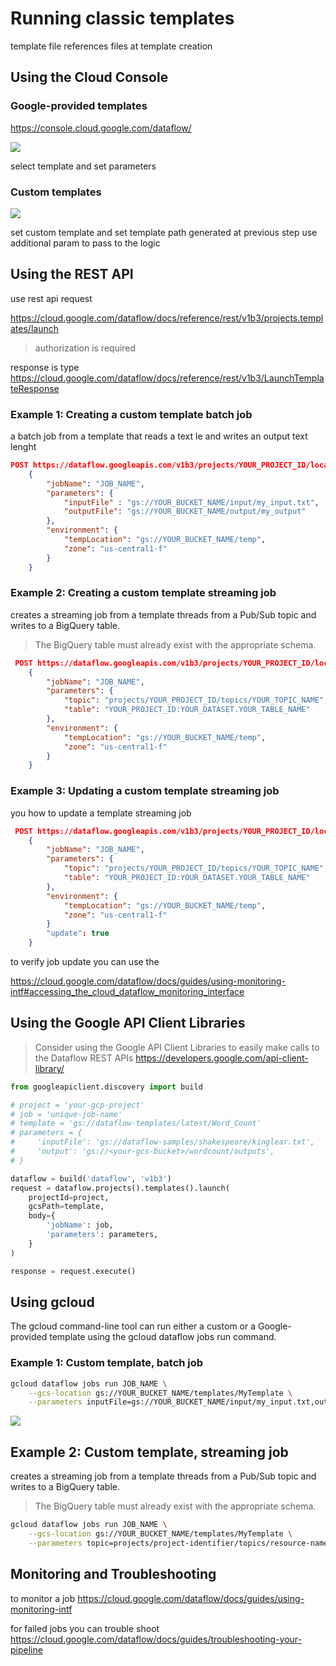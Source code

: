 # Running classic templates

template file references files at template creation

## Using the Cloud Console

### Google-provided templates

https://console.cloud.google.com/dataflow/

![](2021-06-18-19-37-11.png)

select template and set parameters

### Custom templates

![](2021-06-18-19-37-57.png)

set custom template and set template path generated at previous step
use additional param to pass to the logic

## Using the REST API

use rest api request

https://cloud.google.com/dataflow/docs/reference/rest/v1b3/projects.templates/launch
> authorization is required

response is type 
https://cloud.google.com/dataflow/docs/reference/rest/v1b3/LaunchTemplateResponse

### Example 1: Creating a custom template batch job

a batch job from a template that reads a text le and writes an output text lenght 

```json
POST https://dataflow.googleapis.com/v1b3/projects/YOUR_PROJECT_ID/locations/LOCATION/templates:launch?gcsPath=gs://YOUR_BUCKET_NAME/templates/TemplateName
    {
        "jobName": "JOB_NAME",
        "parameters": {
            "inputFile" : "gs://YOUR_BUCKET_NAME/input/my_input.txt",
            "outputFile": "gs://YOUR_BUCKET_NAME/output/my_output"
        },
        "environment": {
            "tempLocation": "gs://YOUR_BUCKET_NAME/temp",
            "zone": "us-central1-f"
        }
    }
```

### Example 2: Creating a custom template streaming job

creates a streaming job from a template threads from a Pub/Sub topic and writes to a BigQuery table. 
> The BigQuery table must already exist with the appropriate schema. 

```json
 POST https://dataflow.googleapis.com/v1b3/projects/YOUR_PROJECT_ID/locations/LOCATION/templates:launch?gcsPath=gs://YOUR_BUCKET_NAME/templates/TemplateName
    {
        "jobName": "JOB_NAME",
        "parameters": {
            "topic": "projects/YOUR_PROJECT_ID/topics/YOUR_TOPIC_NAME",
            "table": "YOUR_PROJECT_ID:YOUR_DATASET.YOUR_TABLE_NAME"
        },
        "environment": {
            "tempLocation": "gs://YOUR_BUCKET_NAME/temp",
            "zone": "us-central1-f"
        }
    }
```

### Example 3: Updating a custom template streaming job

you how to update a template streaming job

```json
 POST https://dataflow.googleapis.com/v1b3/projects/YOUR_PROJECT_ID/locations/LOCATION/templates:launch?gcsPath=gs://YOUR_BUCKET_NAME/templates/TemplateName
    {
        "jobName": "JOB_NAME",
        "parameters": {
            "topic": "projects/YOUR_PROJECT_ID/topics/YOUR_TOPIC_NAME",
            "table": "YOUR_PROJECT_ID:YOUR_DATASET.YOUR_TABLE_NAME"
        },
        "environment": {
            "tempLocation": "gs://YOUR_BUCKET_NAME/temp",
            "zone": "us-central1-f"
        }
        "update": true
    }
```

to verify job update you can use the 

https://cloud.google.com/dataflow/docs/guides/using-monitoring-intf#accessing_the_cloud_dataflow_monitoring_interface

## Using the Google API Client Libraries

> Consider using the Google API Client Libraries to easily make calls to the Dataflow REST APIs
https://developers.google.com/api-client-library/

```python
from googleapiclient.discovery import build

# project = 'your-gcp-project'
# job = 'unique-job-name'
# template = 'gs://dataflow-templates/latest/Word_Count'
# parameters = {
#     'inputFile': 'gs://dataflow-samples/shakespeare/kinglear.txt',
#     'output': 'gs://<your-gcs-bucket>/wordcount/outputs',
# }

dataflow = build('dataflow', 'v1b3')
request = dataflow.projects().templates().launch(
    projectId=project,
    gcsPath=template,
    body={
        'jobName': job,
        'parameters': parameters,
    }
)

response = request.execute()
```

## Using gcloud

The gcloud command-line tool can run either a custom or a Google-provided template using the gcloud dataflow jobs run command.

### Example 1: Custom template, batch job

```bash
gcloud dataflow jobs run JOB_NAME \
    --gcs-location gs://YOUR_BUCKET_NAME/templates/MyTemplate \
    --parameters inputFile=gs://YOUR_BUCKET_NAME/input/my_input.txt,outputFile=gs://YOUR_BUCKET_NAME/output/my_output
```

![](2021-06-18-19-54-51.png)

## Example 2: Custom template, streaming job

creates a streaming job from a template threads from a Pub/Sub topic and writes to a BigQuery table. 
> The BigQuery table must already exist with the appropriate schema. 

```bash
gcloud dataflow jobs run JOB_NAME \
    --gcs-location gs://YOUR_BUCKET_NAME/templates/MyTemplate \
    --parameters topic=projects/project-identifier/topics/resource-name,table=my_project:my_dataset.my_table_name
```


## Monitoring and Troubleshooting

to monitor a job
https://cloud.google.com/dataflow/docs/guides/using-monitoring-intf

for failed jobs you can trouble shoot
https://cloud.google.com/dataflow/docs/guides/troubleshooting-your-pipeline